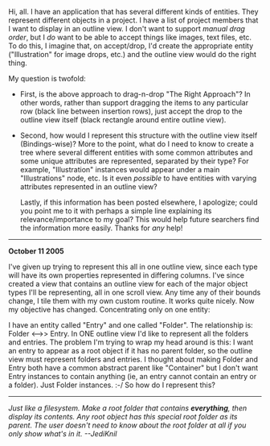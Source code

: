 


Hi, all. I have an application that has several different kinds of entities. They represent different objects in a project. I have a list of project members that I want to display in an outline view. I don't want to support *manual drag order*, but I *do* want to be able to accept things like images, text files, etc. To do this, I imagine that, on accept/drop, I'd create the appropriate entity ("Illustration" for image drops, etc.) and the outline view would do the right thing.

My question is twofold: 

- First, is the above approach to drag-n-drop "The Right Approach"? In other words, rather than support dragging the items to any particular row (black line between insertion rows), just accept the drop to the outline view itself (black rectangle around entire outline view).

- Second, how would I represent this structure with the outline view itself (Bindings-wise)? More to the point, what do I need to know to create a tree where several different entities with some common attributes and some unique attributes are represented, separated by their type? For example, "Illustration" instances would appear under a main "Illustrations" node, etc. Is it even *possible* to have entities with varying attributes represented in an outline view?

  Lastly, if this information has been posted elsewhere, I apologize; could you point me to it with perhaps a simple line explaining its relevance/importance to my goal? This would help future searchers find the information more easily. Thanks for *any* help!

----

**October 11 2005**

I've given up trying to represent this all in one outline view, since each type will have its own properties represented in differing columns. I've since created a view that contains an outline view for each of the major object types I'll be representing, all in one scroll view. Any time any of their bounds change, I tile them with my own custom routine. It works quite nicely. Now my objective has changed. Concentrating only on one entity:

I have an entity called "Entry" and one called "Folder". The relationship is:     Folder <-->> Entry. In ONE outline view I'd like to represent all the folders and entries. The problem I'm trying to wrap my head around is this: I want an entry to appear as a root object if it has no parent folder, so the outline view must represent folders and entries. I thought about making Folder and Entry both have a common abstract parent like "Container" but I don't want Entry instances to contain anything (ie, an entry cannot contain an entry or a folder). Just Folder instances. :-/ So how do I represent this?

----

*Just like a filesystem. Make a root folder that contains **everything**, then display its contents. Any root object has this special root folder as its parent. The user doesn't need to know about the root folder at all if you only show what's in it. --JediKnil*
